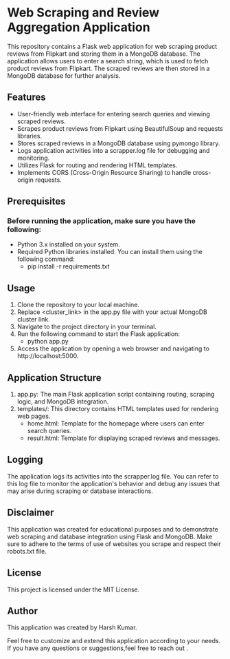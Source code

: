 # Web Scraping and Review Aggregation Application
This repository contains a Flask web application for web scraping product reviews from Flipkart and storing them in a MongoDB database. The application allows users to enter a search string, which is used to fetch product reviews from Flipkart. The scraped reviews are then stored in a MongoDB database for further analysis.

## Features
- User-friendly web interface for entering search queries and viewing scraped reviews.
- Scrapes product reviews from Flipkart using BeautifulSoup and requests libraries.
- Stores scraped reviews in a MongoDB database using pymongo library.
- Logs application activities into a scrapper.log file for debugging and monitoring.
- Utilizes Flask for routing and rendering HTML templates.
- Implements CORS (Cross-Origin Resource Sharing) to handle cross-origin requests.

## Prerequisites
### Before running the application, make sure you have the following:

- Python 3.x installed on your system.
- Required Python libraries installed. You can install them using the following command:
  - pip install -r requirements.txt

## Usage
1. Clone the repository to your local machine.
2. Replace <cluster_link> in the app.py file with your actual MongoDB cluster link.
3. Navigate to the project directory in your terminal.
4. Run the following command to start the Flask application:
    -  python app.py
5. Access the application by opening a web browser and navigating to http://localhost:5000.

## Application Structure
1. app.py: The main Flask application script containing routing, scraping logic, and MongoDB integration.
2. templates/: This directory contains HTML templates used for rendering web pages.
   - home.html: Template for the homepage where users can enter search queries.
   - result.html: Template for displaying scraped reviews and messages.

## Logging
The application logs its activities into the scrapper.log file. You can refer to this log file to monitor the application's behavior and debug any issues that may arise during scraping or database interactions.

## Disclaimer
This application was created for educational purposes and to demonstrate web scraping and database integration using Flask and MongoDB. Make sure to adhere to the terms of use of websites you scrape and respect their robots.txt file.

## License
This project is licensed under the MIT License.

## Author
This application was created by Harsh Kumar.

Feel free to customize and extend this application according to your needs. If you have any questions or suggestions,feel free to reach out .
